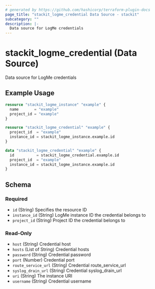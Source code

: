 ```yaml
---
# generated by https://github.com/hashicorp/terraform-plugin-docs
page_title: "stackit_logme_credential Data Source - stackit"
subcategory: ""
description: |-
  Data source for LogMe credentials
---
```


# stackit_logme_credential (Data Source)

Data source for LogMe credentials

## Example Usage

```terraform
resource "stackit_logme_instance" "example" {
  name       = "example"
  project_id = "example"
}

resource "stackit_logme_credential" "example" {
  project_id  = "example"
  instance_id = stackit_logme_instance.example.id
}

data "stackit_logme_credential" "example" {
  id          = stackit_logme_credential.example.id
  project_id  = "example"
  instance_id = stackit_logme_instance.example.id
}
```

<!-- schema generated by tfplugindocs -->
## Schema

### Required

- `id` (String) Specifies the resource ID
- `instance_id` (String) LogMe instance ID the credential belongs to
- `project_id` (String) Project ID the credential belongs to

### Read-Only

- `host` (String) Credential host
- `hosts` (List of String) Credential hosts
- `password` (String) Credential password
- `port` (Number) Credential port
- `route_service_url` (String) Credential route_service_url
- `syslog_drain_url` (String) Credential syslog_drain_url
- `uri` (String) The instance URI
- `username` (String) Credential username


